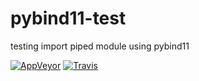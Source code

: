 # pybind11-test
testing import piped module using pybind11

[![AppVeyor](https://ci.appveyor.com/api/projects/status/qwh8qfchh460wepn?svg=true)](https://ci.appveyor.com/project/dvirtz/pybind11-test)
[![Travis](https://travis-ci.org/dvirtz/pybind11-test.svg?branch=master)](https://travis-ci.org/dvirtz/pybind11-test)
